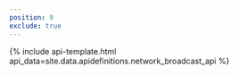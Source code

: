 ```yaml
---
position: 9
exclude: true
---
```

{% include api-template.html api_data=site.data.apidefinitions.network_broadcast_api %}
